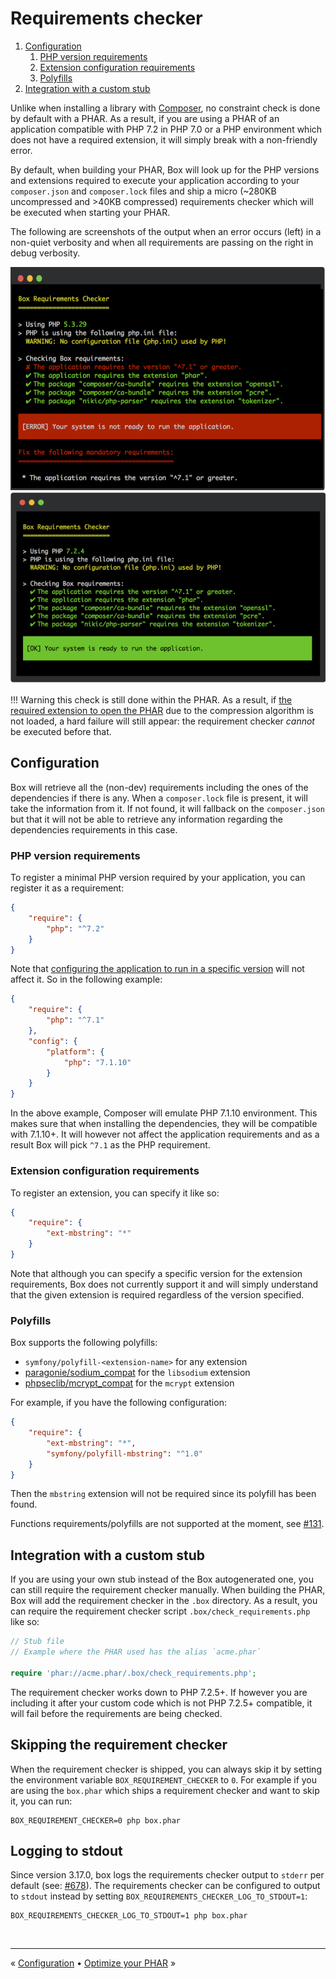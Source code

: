 # Requirements checker

1. [Configuration](#configuration)
    1. [PHP version requirements](#php-version-requirements)
    1. [Extension configuration requirements](#extension-configuration-requirements)
    1. [Polyfills](#polyfills)
1. [Integration with a custom stub](#integration-with-a-custom-stub)


Unlike when installing a library with [Composer][composer], no constraint check is done by default with a PHAR. As a
result, if you are using a PHAR of an application compatible with PHP 7.2 in PHP 7.0 or a PHP environment which does not
have a required extension, it will simply break with a non-friendly error.

By default, when building your PHAR, Box will look up for the PHP versions and extensions required to execute your
application according to your `composer.json` and `composer.lock` files and ship a micro (~280KB uncompressed and >40KB
compressed) requirements checker which will be executed when starting your PHAR.

The following are screenshots of the output when an error occurs (left) in a non-quiet verbosity and when all
requirements are passing on the right in debug verbosity.

![Requirements Checker KO](img/requirement-checker_1.png)
![Requirements Checker OK](img/requirement-checker_2.png)

!!! Warning
     this check is still done within the PHAR. As a result, if [the required extension to open the PHAR][compression]
     due to the compression algorithm is not loaded, a hard failure will still appear: 
     the requirement checker _cannot_ be executed before that.


## Configuration

Box will retrieve all the (non-dev) requirements including the ones of the dependencies if there is any. When a
`composer.lock` file is present, it will take the information from it. If not found, it will fallback on the 
`composer.json` but that it will not be able to retrieve any information regarding the dependencies requirements in this
case.

### PHP version requirements

To register a minimal PHP version required by your application, you can register it as a requirement:

```json
{
    "require": {
        "php": "^7.2"    
    }
}
```

Note that [configuring the application to run in a specific version][composer-platform-php] will not affect it. So in
the following example:

```json
{
    "require": {
        "php": "^7.1"    
    },
    "config": {
        "platform": {
            "php": "7.1.10"
        }
    }
}
```

In the above example, Composer will emulate PHP 7.1.10 environment. This makes sure that when installing the
dependencies, they will be compatible with 7.1.10+. It will however not affect the application requirements and as a
result Box will pick `^7.1` as the PHP requirement.


### Extension configuration requirements

To register an extension, you can specify it like so:

```json
{
    "require": {
        "ext-mbstring": "*"    
    }
}
```

Note that although you can specify a specific version for the extension requirements, Box does not currently support it
and will simply understand that the given extension is required regardless of the version specified.


### Polyfills

Box supports the following polyfills:

- `symfony/polyfill-<extension-name>` for any extension
- [paragonie/sodium_compat][paragonie sodium_compat] for the `libsodium` extension
- [phpseclib/mcrypt_compat][phpseclib mcrypt_compat] for the `mcrypt` extension

For example, if you have the following configuration:

```json
{
    "require": {
        "ext-mbstring": "*",
        "symfony/polyfill-mbstring": "^1.0" 
    }
}
```

Then the `mbstring` extension will not be required since its polyfill has been found.

Functions requirements/polyfills are not supported at the moment, see [#131][#131].


## Integration with a custom stub

If you are using your own stub instead of the Box autogenerated one, you can still require the requirement checker
manually. When building the PHAR, Box will add the requirement checker in the `.box` directory. As a result, you can
require the requirement checker script `.box/check_requirements.php` like so:

```php
// Stub file
// Example where the PHAR used has the alias `acme.phar`

require 'phar://acme.phar/.box/check_requirements.php';
```

The requirement checker works down to PHP 7.2.5+. If however you are including it after your custom code which is not
PHP 7.2.5+ compatible, it will fail before the requirements are being checked.


## Skipping the requirement checker

When the requirement checker is shipped, you can always skip it by setting the environment variable 
`BOX_REQUIREMENT_CHECKER` to `0`. For example if you are using the `box.phar` which ships a requirement checker and want 
to skip it, you can run:

```shell
BOX_REQUIREMENT_CHECKER=0 php box.phar 
```


## Logging to stdout

Since version 3.17.0, box logs the requirements checker output to `stderr` per default (see: [#678](https://github.com/box-project/box/issues/678)).
The requirements checker can be configured to output to `stdout` instead by setting `BOX_REQUIREMENTS_CHECKER_LOG_TO_STDOUT=1`:

```shell
BOX_REQUIREMENTS_CHECKER_LOG_TO_STDOUT=1 php box.phar
```


<br />
<hr />

« [Configuration](configuration.md#configuration) • [Optimize your PHAR](optimizations.md#optimize-your-phar) »


[composer]: https://getcomposer.org/
[compression]: configuration.md#compression-algorithm-compression
[check-requirements]: configuration.md#check-requirements-check-requirements
[composer-platform-php]: https://getcomposer.org/doc/06-config.md#platform
[paragonie sodium_compat]: https://github.com/paragonie/sodium_compat
[phpseclib mcrypt_compat]: https://github.com/phpseclib/mcrypt_compat
[#131]: https://github.com/humbug/box/issues/131
